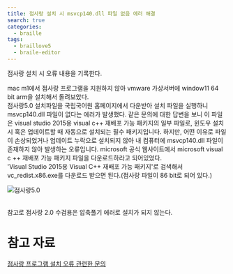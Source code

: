 ```yaml
---
title: 점사랑 설치 시 msvcp140.dll 파일 없음 에러 해결
search: true
categories:
  - braille
tags:
  - braillove5
  - braile-editor
---
```

점사랑 설치 시 오류 내용을 기록한다.
<br />

mac m1에서 점사랑 프로그램을 지원하지 않아 vmware 가상서버에 window11 64 bit arm을 설치해서 돌려보았다.
<br />
점사랑5.0 설치파일을 국립국어원 홈페이지에서 다운받아 설치 파일을 실행하니 msvcp140.dll 파일이 없다는 에러가 발생했다. 같은 문의에 대한 답변을 보니 이 파일은 visual studio 2015용 visual c++ 재배포 가능 패키지의 일부 파일로, 윈도우 설치 시 혹은 업데이트할 때 자동으로 설치되는 필수 패키지입니다. 하지만, 어떤 이유로 파일이 손상되었거나 업데이트 누락으로 설치되지 않아 내 컴퓨터에 msvcp140.dll 파일이 존재하지 않아 발생하는 오류입니다.
microsoft 공식 웹사이트에서 microsoft visual c ++ 재배포 가능 패키지 파일을 다운로드하라고 되어있었다.
<br />
'Visual Studio 2015용 Visual C++ 재배포 가능 패키지'로 검색해서 vc_redist.x86.exe를 다운로드 받으면 된다.(점사랑 파일이 86 bit로 되어 있다.)

![점사랑5.0]({{site.url}}{{site.baseurl}}/assets/images/braillove5.png)

<br />
참고로 점사랑 2.0 수검용은 압축풀기 에러로 설치가 되지 않는다.

# 참고 자료
[점사랑 프로그램 설치 오류 관련한 문의](http://www.kbuwel.or.kr/Board/QNA/Detail?page=32&contentSeq=1214643)